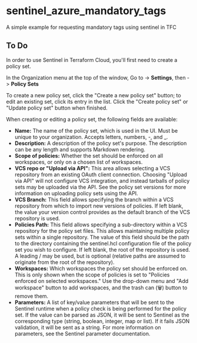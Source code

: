 # sentinel_azure_mandatory_tags
A simple example for requesting mandatory tags using sentinel in TFC

## To Do
In order to use Sentinel in Terraform Cloud, you'll first need to create a policy set.

In the Organization menu at the top of the window, Go to -> **Settings**, then -> **Policy Sets**

To create a new policy set, click the "Create a new policy set" button; to edit an existing set, click its entry in the list. Click the "Create policy set" or "Update policy set" button when finished.

When creating or editing a policy set, the following fields are available:

- **Name:** The name of the policy set, which is used in the UI. Must be unique to your organization. Accepts letters, numbers, -, and _.
- **Description:** A description of the policy set's purpose. The description can be any length and supports Markdown rendering.
- **Scope of policies:** Whether the set should be enforced on all workspaces, or only on a chosen list of workspaces.
- **VCS repo or "Upload via API":** This area allows selecting a VCS repository from an existing OAuth client connection. Choosing "Upload via API" will not configure VCS integration, and instead tarballs of policy sets may be uploaded via the API. See the policy set versions for more information on uploading policy sets using the API.
- **VCS Branch:** This field allows specifying the branch within a VCS repository from which to import new versions of policies. If left blank, the value your version control provides as the default branch of the VCS repository is used.
- **Policies Path:** This field allows specifying a sub-directory within a VCS repository for the policy set files. This allows maintaining multiple policy sets within a single repository. The value of this field should be the path to the directory containing the sentinel.hcl configuration file of the policy set you wish to configure. If left blank, the root of the repository is used. A leading / may be used, but is optional (relative paths are assumed to originate from the root of the repository).
- **Workspaces:** Which workspaces the policy set should be enforced on. This is only shown when the scope of policies is set to "Policies enforced on selected workspaces." Use the drop-down menu and "Add workspace" button to add workspaces, and the trash can (🗑) button to remove them.
- **Parameters:** A list of key/value parameters that will be sent to the Sentinel runtime when a policy check is being performed for the policy set. If the value can be parsed as JSON, it will be sent to Sentinel as the corresponding type (string, boolean, integer, map or list). If it fails JSON validation, it will be sent as a string. For more information on parameters, see the Sentinel parameter documentation.

